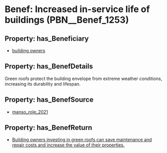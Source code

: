 # Benef: __Increased in-service life of buildings__ (PBN__Benef_1253)

## Property: has_Beneficiary

* [building owners](../Stakeholder/PBN__Stakeholder_80)

## Property: has_BenefDetails

Green roofs protect the building envelope from extreme weather conditions, increasing its durability and lifespan.

## Property: has_BenefSource

* [manso_role_2021](../Article/PBN__Article_262)

## Property: has_BenefReturn

* [Building owners investing in green roofs can save maintenance and repair costs and increase the value of their properties.](../BenefReturn/PBN__BenefReturn_1408)

